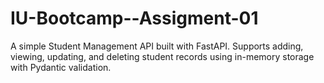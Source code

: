 # IU-Bootcamp--Assigment-01
A simple Student Management API built with FastAPI. Supports adding, viewing, updating, and deleting student records using in-memory storage with Pydantic validation.
